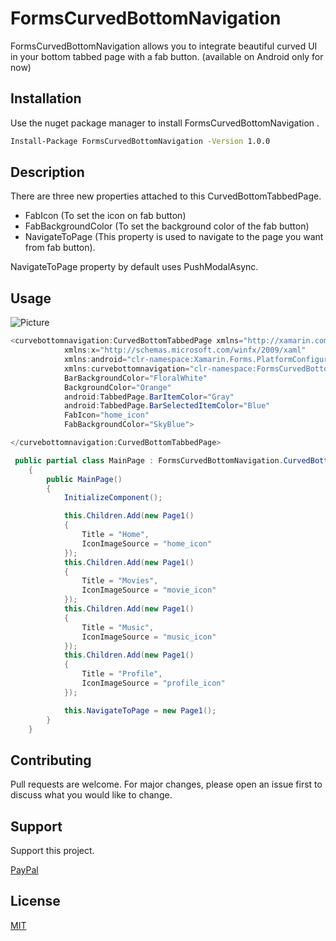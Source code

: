 # FormsCurvedBottomNavigation

FormsCurvedBottomNavigation allows you to integrate beautiful curved UI in your bottom tabbed page with a fab button. (available on Android only for now)

## Installation

Use the nuget package manager to install FormsCurvedBottomNavigation .

```bash
Install-Package FormsCurvedBottomNavigation -Version 1.0.0
```

## Description

There are three new properties attached to this CurvedBottomTabbedPage.
* FabIcon (To set the icon on fab button)
* FabBackgroundColor (To set the background color of the fab button)
* NavigateToPage (This property is used to navigate to the page you want from fab button).

NavigateToPage property by default uses PushModalAsync.

## Usage

![Picture](https://raw.githubusercontent.com/WasifMustafa95/FormsCurvedBottomNavigationView/master/FormsCurvedBottomNavigationView/FormsCurvedBottomNavigationView/Screenshots/Screenshot_20191226-002127.png)

```c#
<curvebottomnavigation:CurvedBottomTabbedPage xmlns="http://xamarin.com/schemas/2014/forms"
            xmlns:x="http://schemas.microsoft.com/winfx/2009/xaml"
            xmlns:android="clr-namespace:Xamarin.Forms.PlatformConfiguration.AndroidSpecific;assembly=Xamarin.Forms.Core"
            xmlns:curvebottomnavigation="clr-namespace:FormsCurvedBottomNavigation;assembly=FormsCurvedBottomNavigation"
            BarBackgroundColor="FloralWhite"
            BackgroundColor="Orange"
            android:TabbedPage.BarItemColor="Gray"
            android:TabbedPage.BarSelectedItemColor="Blue"
            FabIcon="home_icon"
            FabBackgroundColor="SkyBlue">

</curvebottomnavigation:CurvedBottomTabbedPage>
```

```c#
 public partial class MainPage : FormsCurvedBottomNavigation.CurvedBottomTabbedPage
    {
        public MainPage()
        {
            InitializeComponent();

            this.Children.Add(new Page1()
            {
                Title = "Home",
                IconImageSource = "home_icon"
            });
            this.Children.Add(new Page1()
            {
                Title = "Movies",
                IconImageSource = "movie_icon"
            });
            this.Children.Add(new Page1()
            {
                Title = "Music",
                IconImageSource = "music_icon"
            });
            this.Children.Add(new Page1()
            {
                Title = "Profile",
                IconImageSource = "profile_icon"
            });

            this.NavigateToPage = new Page1();
        }
    }
```

## Contributing
Pull requests are welcome. For major changes, please open an issue first to discuss what you would like to change.

## Support
Support this project.

[PayPal](https://paypal.me/saqibmustafa)

## License
[MIT](https://github.com/WasifMustafa95/FormsCurvedBottomNavigationView/blob/master/LICENSE)
